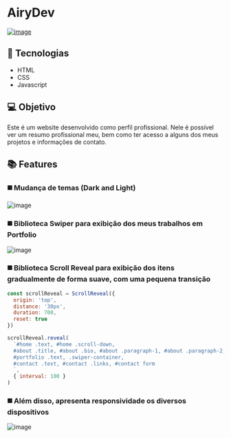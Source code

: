 # AiryDev

<a href="https://airydev.com.br/#home">![image](https://user-images.githubusercontent.com/48057126/131555237-98d45448-f1fd-49ce-b970-b0491bfc1981.png)</a>



## 🚀 Tecnologias
<ul>
  <li>HTML</li>
  <li>CSS</li>
  <li>Javascript</li>
</ul>



## 💻 Objetivo
Este é um website desenvolvido como perfil profissional. Nele é possível ver um resumo profissional meu, bem como ter acesso a alguns dos meus projetos e informações de contato.

## 📚 Features
### ◼️ Mudança de temas (Dark and Light)
![image](https://user-images.githubusercontent.com/48057126/131557006-09ee3b27-e960-4777-9ce0-210954356e33.png)
####
### ◼️ Biblioteca Swiper para exibição dos meus trabalhos em Portfolio
![image](https://user-images.githubusercontent.com/48057126/131558013-20584811-ddc7-459b-b374-a4bd641dc480.png)
####
### ◼️ Biblioteca Scroll Reveal para exibição dos itens gradualmente de forma suave, com uma pequena transição
```js
const scrollReveal = ScrollReveal({
  origin: 'top',
  distance: '30px',
  duration: 700,
  reset: true
})

scrollReveal.reveal(
  `#home .text, #home .scroll-down,
  #about .title, #about .bio, #about .paragraph-1, #about .paragraph-2,
  #portfolio .text, .swiper-container,
  #contact .text, #contact .links, #contact form
  `,
  { interval: 100 }
)
```
### ◼️ Além disso, apresenta responsividade os diversos dispositivos
![image](https://user-images.githubusercontent.com/48057126/131559653-3b12b7f1-46bf-4842-a236-cf76ecad0665.png)
